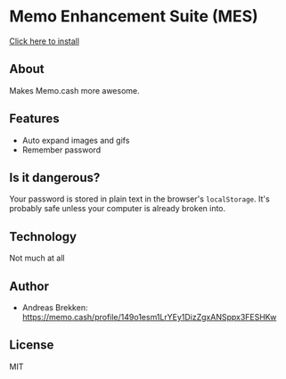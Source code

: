 # Memo Enhancement Suite (MES)

[Click here to install](INSTALL.md)

## About

Makes Memo.cash more awesome.

## Features

* Auto expand images and gifs
* Remember password

## Is it dangerous?

Your password is stored in plain text in the browser's `localStorage`. It's probably safe unless your computer is already broken into.

## Technology

Not much at all

## Author

* Andreas Brekken: https://memo.cash/profile/149o1esm1LrYEy1DizZgxANSppx3FESHKw

## License

MIT
